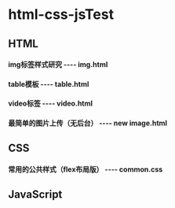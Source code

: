# html-css-jsTest

## HTML
 #### img标签样式研究 ---- img.html
 #### table模板 ---- table.html
 #### video标签 ---- video.html
 #### 最简单的图片上传（无后台） ---- new image.html
 
 
 
 ##  CSS
  #### 常用的公共样式（flex布局版） ---- common.css
 
 
 ## JavaScript
